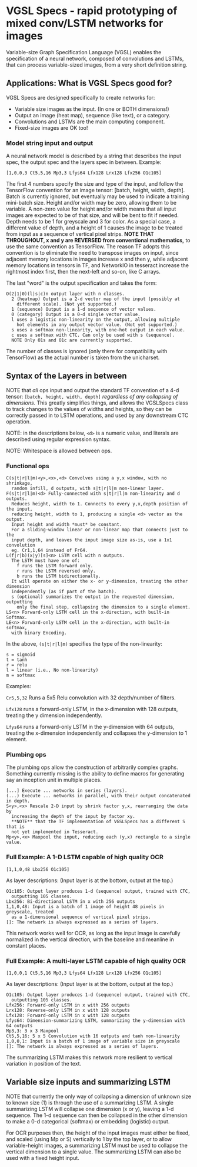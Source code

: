 # VGSL Specs - rapid prototyping of mixed conv/LSTM networks for images

Variable-size Graph Specification Language (VGSL) enables the specification of a
neural network, composed of convolutions and LSTMs, that can process
variable-sized images, from a very short definition string.

## Applications: What is VGSL Specs good for?

VGSL Specs are designed specifically to create networks for:

*   Variable size images as the input. (In one or BOTH dimensions!)
*   Output an image (heat map), sequence (like text), or a category.
*   Convolutions and LSTMs are the main computing component.
*   Fixed-size images are OK too!

### Model string input and output

A neural network model is described by a string that describes the input spec,
the output spec and the layers spec in between. Example:

```
[1,0,0,3 Ct5,5,16 Mp3,3 Lfys64 Lfx128 Lrx128 Lfx256 O1c105]
```

The first 4 numbers specify the size and type of the input, and follow the
TensorFlow convention for an image tensor: [batch, height, width, depth]. Batch
is currently ignored, but eventually may be used to indicate a training
mini-batch size. Height and/or width may be zero, allowing them to be variable.
A non-zero value for height and/or width means that all input images are
expected to be of that size, and will be bent to fit if needed. Depth needs to
be 1 for greyscale and 3 for color. As a special case, a different value of
depth, and a height of 1 causes the image to be treated from input as a sequence
of vertical pixel strips. **NOTE THAT THROUGHOUT, x and y are REVERSED from
conventional mathematics,** to use the same convention as TensorFlow. The
reason TF adopts this convention is to eliminate the need to transpose images on
input, since adjacent memory locations in images increase x and then y, while
adjacent memory locations in tensors in TF, and NetworkIO in tesseract increase
the rightmost index first, then the next-left and so-on, like C arrays.

The last "word" is the output specification and takes the form:

```
O(2|1|0)(l|s|c)n output layer with n classes.
  2 (heatmap) Output is a 2-d vector map of the input (possibly at
    different scale). (Not yet supported.)
  1 (sequence) Output is a 1-d sequence of vector values.
  0 (category) Output is a 0-d single vector value.
  l uses a logistic non-linearity on the output, allowing multiple
    hot elements in any output vector value. (Not yet supported.)
  s uses a softmax non-linearity, with one-hot output in each value.
  c uses a softmax with CTC. Can only be used with s (sequence).
  NOTE Only O1s and O1c are currently supported.
```

The number of classes is ignored (only there for compatibility with TensorFlow)
as the actual number is taken from the unicharset.

## Syntax of the Layers in between

NOTE that *all* ops input and output the standard TF convention of a 4-d tensor:
`[batch, height, width, depth]` *regardless of any collapsing of dimensions.*
This greatly simplifies things, and allows the VGSLSpecs class to track changes
to the values of widths and heights, so they can be correctly passed in to LSTM
operations, and used by any downstream CTC operation.

NOTE: in the descriptions below, `<d>` is a numeric value, and literals are
described using regular expression syntax.

NOTE: Whitespace is allowed between ops.

### Functional ops

```
C(s|t|r|l|m)<y>,<x>,<d> Convolves using a y,x window, with no shrinkage,
  random infill, d outputs, with s|t|r|l|m non-linear layer.
F(s|t|r|l|m)<d> Fully-connected with s|t|r|l|m non-linearity and d outputs.
  Reduces height, width to 1. Connects to every y,x,depth position of the input,
  reducing height, width to 1, producing a single <d> vector as the output.
  Input height and width *must* be constant.
  For a sliding-window linear or non-linear map that connects just to the
  input depth, and leaves the input image size as-is, use a 1x1 convolution
  eg. Cr1,1,64 instead of Fr64.
L(f|r|b)(x|y)[s]<n> LSTM cell with n outputs.
  The LSTM must have one of:
    f runs the LSTM forward only.
    r runs the LSTM reversed only.
    b runs the LSTM bidirectionally.
  It will operate on either the x- or y-dimension, treating the other dimension
  independently (as if part of the batch).
  s (optional) summarizes the output in the requested dimension, outputting
    only the final step, collapsing the dimension to a single element.
LS<n> Forward-only LSTM cell in the x-direction, with built-in Softmax.
LE<n> Forward-only LSTM cell in the x-direction, with built-in softmax,
  with binary Encoding.
```

In the above, `(s|t|r|l|m)` specifies the type of the non-linearity:

```
s = sigmoid
t = tanh
r = relu
l = linear (i.e., No non-linearity)
m = softmax
```

Examples:

`Cr5,5,32` Runs a 5x5 Relu convolution with 32 depth/number of filters.

`Lfx128` runs a forward-only LSTM, in the x-dimension with 128 outputs, treating
the y dimension independently.

`Lfys64` runs a forward-only LSTM in the y-dimension with 64 outputs, treating
the x-dimension independently and collapses the y-dimension to 1 element.

### Plumbing ops

The plumbing ops allow the construction of arbitrarily complex graphs. Something
currently missing is the ability to define macros for generating say an
inception unit in multiple places.

```
[...] Execute ... networks in series (layers).
(...) Execute ... networks in parallel, with their output concatenated in depth.
S<y>,<x> Rescale 2-D input by shrink factor y,x, rearranging the data by
  increasing the depth of the input by factor xy.
  **NOTE** that the TF implementation of VGSLSpecs has a different S that is
  not yet implemented in Tesseract.
Mp<y>,<x> Maxpool the input, reducing each (y,x) rectangle to a single value.
```

### Full Example: A 1-D LSTM capable of high quality OCR

`[1,1,0,48 Lbx256 O1c105]`

As layer descriptions: (Input layer is at the bottom, output at the top.)

```
O1c105: Output layer produces 1-d (sequence) output, trained with CTC,
  outputting 105 classes.
Lbx256: Bi-directional LSTM in x with 256 outputs
1,1,0,48: Input is a batch of 1 image of height 48 pixels in greyscale, treated
  as a 1-dimensional sequence of vertical pixel strips.
[]: The network is always expressed as a series of layers.
```

This network works well for OCR, as long as the input image is carefully
normalized in the vertical direction, with the baseline and meanline in constant
places.

### Full Example: A multi-layer LSTM capable of high quality OCR

`[1,0,0,1 Ct5,5,16 Mp3,3 Lfys64 Lfx128 Lrx128 Lfx256 O1c105]`

As layer descriptions: (Input layer is at the bottom, output at the top.)

```
O1c105: Output layer produces 1-d (sequence) output, trained with CTC,
  outputting 105 classes.
Lfx256: Forward-only LSTM in x with 256 outputs
Lrx128: Reverse-only LSTM in x with 128 outputs
Lfx128: Forward-only LSTM in x with 128 outputs
Lfys64: Dimension-summarizing LSTM, summarizing the y-dimension with 64 outputs
Mp3,3: 3 x 3 Maxpool
Ct5,5,16: 5 x 5 Convolution with 16 outputs and tanh non-linearity
1,0,0,1: Input is a batch of 1 image of variable size in greyscale
[]: The network is always expressed as a series of layers.
```

The summarizing LSTM makes this network more resilient to vertical variation in
position of the text.

## Variable size inputs and summarizing LSTM

NOTE that currently the only way of collapsing a dimension of unknown size to
known size (1) is through the use of a summarizing LSTM. A single summarizing
LSTM will collapse one dimension (x or y), leaving a 1-d sequence. The 1-d
sequence can then be collapsed in the other dimension to make a 0-d categorical
(softmax) or embedding (logistic) output.

For OCR purposes then, the height of the input images must either be fixed, and
scaled (using Mp or S) vertically to 1 by the top layer, or to allow
variable-height images, a summarizing LSTM must be used to collapse the vertical
dimension to a single value. The summarizing LSTM can also be used with a fixed
height input.
